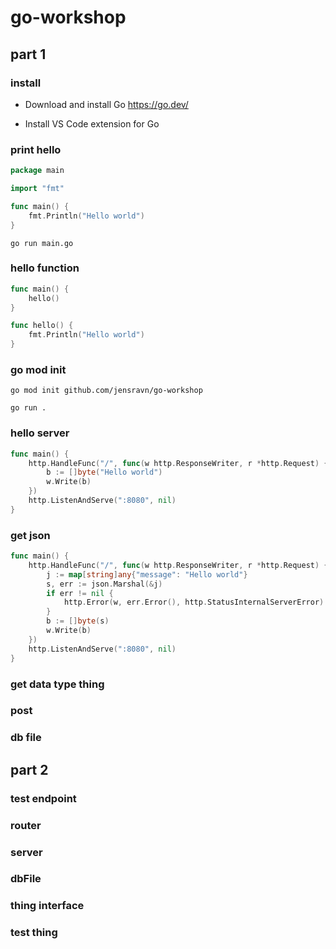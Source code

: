 # go-workshop

## part 1

### install

- Download and install Go https://go.dev/

- Install VS Code extension for Go

### print hello

```go
package main

import "fmt"

func main() {
	fmt.Println("Hello world")
}
```

`go run main.go`

### hello function

```go
func main() {
	hello()
}

func hello() {
	fmt.Println("Hello world")
}
```

### go mod init

`go mod init github.com/jensravn/go-workshop`

`go run .`

### hello server

```go
func main() {
	http.HandleFunc("/", func(w http.ResponseWriter, r *http.Request) {
		b := []byte("Hello world")
		w.Write(b)
	})
	http.ListenAndServe(":8080", nil)
}
```

### get json

```go
func main() {
	http.HandleFunc("/", func(w http.ResponseWriter, r *http.Request) {
		j := map[string]any{"message": "Hello world"}
		s, err := json.Marshal(&j)
		if err != nil {
			http.Error(w, err.Error(), http.StatusInternalServerError)
		}
		b := []byte(s)
		w.Write(b)
	})
	http.ListenAndServe(":8080", nil)
}
```

### get data type thing

### post

### db file

## part 2

### test endpoint

### router

### server

### dbFile

### thing interface

### test thing

